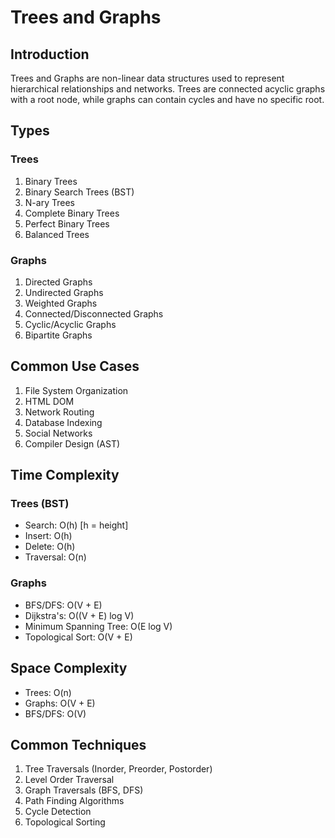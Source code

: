 # Trees and Graphs

## Introduction
Trees and Graphs are non-linear data structures used to represent hierarchical relationships and networks. Trees are connected acyclic graphs with a root node, while graphs can contain cycles and have no specific root.

## Types

### Trees
1. Binary Trees
2. Binary Search Trees (BST)
3. N-ary Trees
4. Complete Binary Trees
5. Perfect Binary Trees
6. Balanced Trees

### Graphs
1. Directed Graphs
2. Undirected Graphs
3. Weighted Graphs
4. Connected/Disconnected Graphs
5. Cyclic/Acyclic Graphs
6. Bipartite Graphs

## Common Use Cases
1. File System Organization
2. HTML DOM
3. Network Routing
4. Database Indexing
5. Social Networks
6. Compiler Design (AST)

## Time Complexity

### Trees (BST)
- Search: O(h) [h = height]
- Insert: O(h)
- Delete: O(h)
- Traversal: O(n)

### Graphs
- BFS/DFS: O(V + E)
- Dijkstra's: O((V + E) log V)
- Minimum Spanning Tree: O(E log V)
- Topological Sort: O(V + E)

## Space Complexity
- Trees: O(n)
- Graphs: O(V + E)
- BFS/DFS: O(V)

## Common Techniques
1. Tree Traversals (Inorder, Preorder, Postorder)
2. Level Order Traversal
3. Graph Traversals (BFS, DFS)
4. Path Finding Algorithms
5. Cycle Detection
6. Topological Sorting
